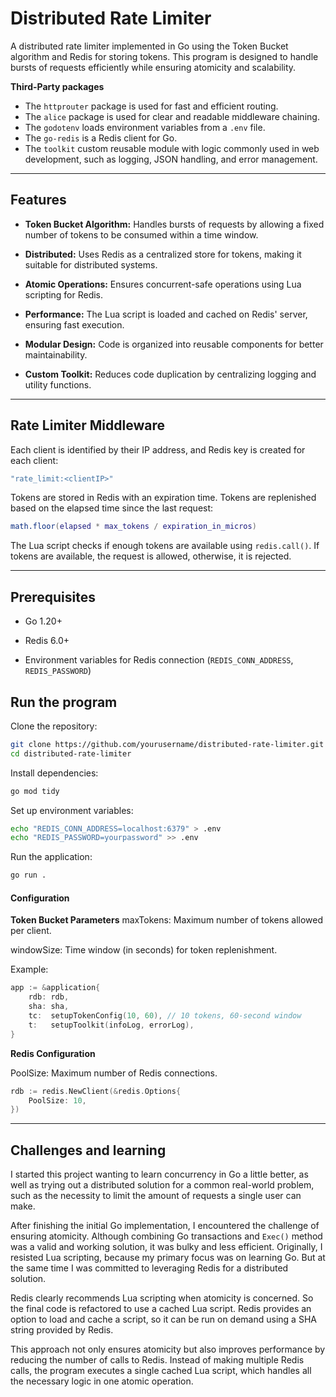 # Distributed Rate Limiter

A distributed rate limiter implemented in Go using the Token Bucket algorithm and Redis for storing tokens. This program is designed to handle bursts of requests efficiently while ensuring atomicity and scalability.

**Third-Party packages**

- The `httprouter` package is used for fast and efficient routing.
- The `alice` package is used for clear and readable middleware chaining.
- The `godotenv` loads environment variables from a `.env` file.
- The `go-redis` is a Redis client for Go.
- The `toolkit` custom reusable module with logic commonly used in web development, such as logging, JSON handling, and error management.

---

## Features

- **Token Bucket Algorithm:** Handles bursts of requests by allowing a fixed number of tokens to be consumed within a time window.

- **Distributed:** Uses Redis as a centralized store for tokens, making it suitable for distributed systems.

- **Atomic Operations:** Ensures concurrent-safe operations using Lua scripting for Redis.

- **Performance:** The Lua script is loaded and cached on Redis' server, ensuring fast execution.

- **Modular Design:** Code is organized into reusable components for better maintainability.

- **Custom Toolkit:** Reduces code duplication by centralizing logging and utility functions.

---

## Rate Limiter Middleware

Each client is identified by their IP address, and Redis key is created for each client:

```go
"rate_limit:<clientIP>"
```

Tokens are stored in Redis with an expiration time. Tokens are replenished based on the elapsed time since the last request:

```lua
math.floor(elapsed * max_tokens / expiration_in_micros)
```

The Lua script checks if enough tokens are available using `redis.call()`. If tokens are available, the request is allowed, otherwise, it is rejected.

---

## Prerequisites

- Go 1.20+

- Redis 6.0+

- Environment variables for Redis connection (`REDIS_CONN_ADDRESS`, `REDIS_PASSWORD`)

## Run the program

Clone the repository:

```bash
git clone https://github.com/yourusername/distributed-rate-limiter.git
cd distributed-rate-limiter
```

Install dependencies:

```bash
go mod tidy
```

Set up environment variables:

```bash
echo "REDIS_CONN_ADDRESS=localhost:6379" > .env
echo "REDIS_PASSWORD=yourpassword" >> .env
```

Run the application:

```bash
go run .
```

#### Configuration

**Token Bucket Parameters**
maxTokens: Maximum number of tokens allowed per client.

windowSize: Time window (in seconds) for token replenishment.

Example:

```go
app := &application{
    rdb: rdb,
    sha: sha,
    tc:  setupTokenConfig(10, 60), // 10 tokens, 60-second window
    t:   setupToolkit(infoLog, errorLog),
}
```

**Redis Configuration**

PoolSize: Maximum number of Redis connections.

```go
rdb := redis.NewClient(&redis.Options{
    PoolSize: 10,
})
```

---

## Challenges and learning

I started this project wanting to learn concurrency in Go a little better, as well as trying out a distributed solution for a common real-world problem, such as the necessity to limit the amount of requests a single user can make.

After finishing the initial Go implementation, I encountered the challenge of ensuring atomicity. Although combining Go transactions and `Exec()` method was a valid and working solution, it was bulky and less efficient. Originally, I resisted Lua scripting, because my primary focus was on learning Go. But at the same time I was committed to leveraging Redis for a distributed solution.

Redis clearly recommends Lua scripting when atomicity is concerned. So the final code is refactored to use a cached Lua script. Redis provides an option to load and cache a script, so it can be run on demand using a SHA string provided by Redis.

This approach not only ensures atomicity but also improves performance by reducing the number of calls to Redis. Instead of making multiple Redis calls, the program executes a single cached Lua script, which handles all the necessary logic in one atomic operation.
